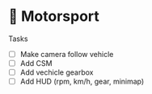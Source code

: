 # 🏁 Motorsport

Tasks

- [ ] Make camera follow vehicle
- [ ] Add CSM
- [ ] Add vechicle gearbox
- [ ] Add HUD (rpm, km/h, gear, minimap)
